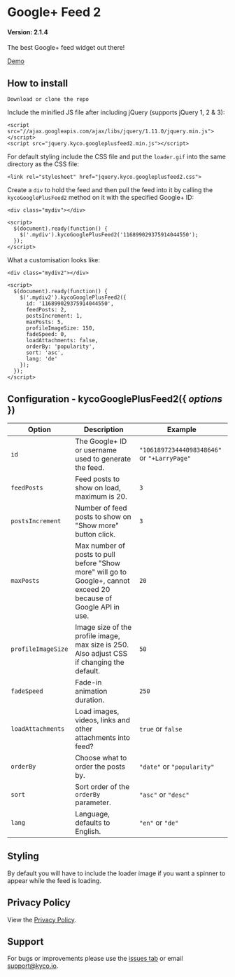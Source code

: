 Google+ Feed 2
==============
#### Version: 2.1.4

The best Google+ feed widget out there!

[Demo](https://kyco.github.io/jquery.kyco.googleplusfeed2)

How to install
--------------

    Download or clone the repo

Include the minified JS file after including jQuery (supports jQuery 1, 2 & 3):

    <script src="//ajax.googleapis.com/ajax/libs/jquery/1.11.0/jquery.min.js"></script>
    <script src="jquery.kyco.googleplusfeed2.min.js"></script>

For default styling include the CSS file and put the `loader.gif` into the same directory as the CSS file:

    <link rel="stylesheet" href="jquery.kyco.googleplusfeed2.css">

Create a `div` to hold the feed and then pull the feed into it by calling the `kycoGooglePlusFeed2` method on it with the specified Google+ ID:

    <div class="mydiv"></div>

    <script>
      $(document).ready(function() {
        $('.mydiv').kycoGooglePlusFeed2('116899029375914044550');
      });
    </script>

What a customisation looks like:

    <div class="mydiv2"></div>

    <script>
      $(document).ready(function() {
        $('.mydiv2').kycoGooglePlusFeed2({
          id: '116899029375914044550',
          feedPosts: 2,
          postsIncrement: 1,
          maxPosts: 5,
          profileImageSize: 150,
          fadeSpeed: 0,
          loadAttachments: false,
          orderBy: 'popularity',
          sort: 'asc',
          lang: 'de'
        });
      });
    </script>


Configuration - kycoGooglePlusFeed2({ *options* })
--------------------------------------------------

Option | Description | Example
-------|-------------|--------
`id` | The Google+ ID or username used to generate the feed. | `"106189723444098348646"` or `"+LarryPage"`
`feedPosts`| Feed posts to show on load, maximum is 20. | `3`
`postsIncrement`| Number of feed posts to show on "Show more" button click. | `3`
`maxPosts`| Max number of posts to pull before "Show more" will go to Google+, cannot exceed 20 because of Google API in use. | `20`
`profileImageSize` | Image size of the profile image, max size is 250. Also adjust CSS if changing the default. | `50`
`fadeSpeed` | Fade-in animation duration. | `250`
`loadAttachments` | Load images, videos, links and other attachments into feed? | `true` or `false`
`orderBy` | Choose what to order the posts by. | `"date"` or `"popularity"`
`sort` | Sort order of the `orderBy` parameter. | `"asc"` or `"desc"`
`lang` | Language, defaults to English. | `"en"` or `"de"`


Styling
-------

By default you will have to include the loader image if you want a spinner to appear while the feed is loading.


Privacy Policy
--------------

View the [Privacy Policy](https://github.com/kyco/jquery.kyco.googleplusfeed2/wiki/Privacy-Policy).


Support
-------

For bugs or improvements please use the [issues tab](https://github.com/kyco/jquery.kyco.googleplusfeed2/issues) or email [support@kyco.io](mailto:support@kyco.io).
